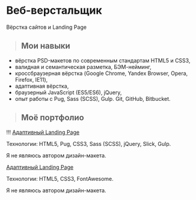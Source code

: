 # Веб-верстальщик

Вёрстка сайтов и Landing Page

> ## Мои навыки 

* вёрстка PSD-макетов по современным стандартам HTML5 и CSS3, 
* валидная и семантическая разметка, БЭМ-нейминг, 
* кроссбраузерная вёрстка (Google Chrome, Yandex Browser, Opera, Firefox, IE11), 
* адаптивная вёрстка, 
* браузерный JavaScript (ES5/ES6), jQuery,
* опыт работы с Pug, Sass (SCSS), Gulp. Git, GitHub, Bitbucket.

> ## Моё портфолио

!!! [Адаптивный Landing Page](https://yuna-dvlp.github.io/yeseng/index.html)

Технологии: HTML5, Pug, CSS3, Sass (SCSS), jQuery, Slick, Gulp.

Я не являюсь автором дизайн-макета.

[Адаптивный Landing Page](https://yuna-dvlp.github.io/tinyone/index.html)

Технологии: HTML5, CSS3, FontAwesome.

Я не являюсь автором дизайн-макета.
